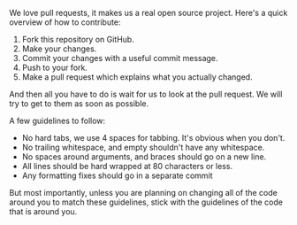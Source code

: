 We love pull requests, it makes us a real open source project.  Here's a quick overview of how to contribute:

1. Fork this repository on GitHub.
2. Make your changes.
3. Commit your changes with a useful commit message.
4. Push to your fork.
5. Make a pull request which explains what you actually changed.

And then all you have to do is wait for us to look at the pull request.  We will try to get to them as soon as
possible.

A few guidelines to follow:

- No hard tabs, we use 4 spaces for tabbing.  It's obvious when you don't.
- No trailing whitespace, and empty shouldn't have any whitespace.
- No spaces around arguments, and braces should go on a new line.
- All lines should be hard wrapped at 80 characters or less.
- Any formatting fixes should go in a separate commit

But most importantly, unless you are planning on changing all of the code around you to match these guidelines,
stick with the guidelines of the code that is around you.
